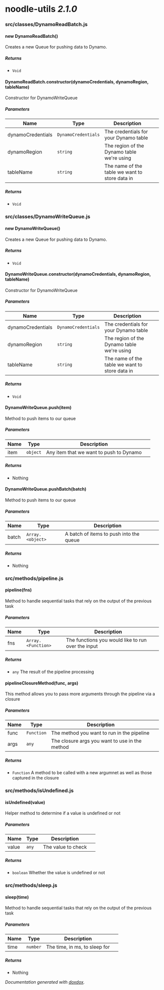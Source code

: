 # noodle-utils *2.1.0*



### src/classes/DynamoReadBatch.js


#### new DynamoReadBatch() 

Creates a new Queue for pushing data to Dynamo.






##### Returns


- `Void`



#### DynamoReadBatch.constructor(dynamoCredentials, dynamoRegion, tableName) 

Constructor for DynamoWriteQueue




##### Parameters

| Name | Type | Description |  |
| ---- | ---- | ----------- | -------- |
| dynamoCredentials | `DynamoCredentials`  | The credentials for your Dynamo table | &nbsp; |
| dynamoRegion | `string`  | The region of the Dynamo table we're using | &nbsp; |
| tableName | `string`  | The name of the table we want to store data in | &nbsp; |




##### Returns


- `Void`




### src/classes/DynamoWriteQueue.js


#### new DynamoWriteQueue() 

Creates a new Queue for pushing data to Dynamo.






##### Returns


- `Void`



#### DynamoWriteQueue.constructor(dynamoCredentials, dynamoRegion, tableName) 

Constructor for DynamoWriteQueue




##### Parameters

| Name | Type | Description |  |
| ---- | ---- | ----------- | -------- |
| dynamoCredentials | `DynamoCredentials`  | The credentials for your Dynamo table | &nbsp; |
| dynamoRegion | `string`  | The region of the Dynamo table we're using | &nbsp; |
| tableName | `string`  | The name of the table we want to store data in | &nbsp; |




##### Returns


- `Void`



#### DynamoWriteQueue.push(item) 

Method to push items to our queue




##### Parameters

| Name | Type | Description |  |
| ---- | ---- | ----------- | -------- |
| item | `object`  | Any item that we want to push to Dynamo | &nbsp; |




##### Returns


-  Nothing



#### DynamoWriteQueue.pushBatch(batch) 

Method to push items to our queue




##### Parameters

| Name | Type | Description |  |
| ---- | ---- | ----------- | -------- |
| batch | `Array.<object>`  | A batch of items to push into the queue | &nbsp; |




##### Returns


-  Nothing




### src/methods/pipeline.js


#### pipeline(fns) 

Method to handle sequential tasks that rely on the output of the previous task




##### Parameters

| Name | Type | Description |  |
| ---- | ---- | ----------- | -------- |
| fns | `Array.<Function>`  | The functions you would like to run over the input | &nbsp; |




##### Returns


- `any`  The result of the pipeline processing



#### pipelineClosureMethod(func, args) 

This method allows you to pass more arguments through the pipeline via a closure




##### Parameters

| Name | Type | Description |  |
| ---- | ---- | ----------- | -------- |
| func | `Function`  | The method you want to run in the pipeline | &nbsp; |
| args | `any`  | The closure args you want to use in the method | &nbsp; |




##### Returns


- `Function`  A method to be called with a new argumnet as well  as those captured in the closure




### src/methods/isUndefined.js


#### isUndefined(value) 

Helper method to determine if a value is undefined or not




##### Parameters

| Name | Type | Description |  |
| ---- | ---- | ----------- | -------- |
| value | `any`  | The value to check | &nbsp; |




##### Returns


- `boolean`  Whether the value is undefined or not




### src/methods/sleep.js


#### sleep(time) 

Method to handle sequential tasks that rely on the output of the previous task




##### Parameters

| Name | Type | Description |  |
| ---- | ---- | ----------- | -------- |
| time | `number`  | The time, in ms, to sleep for | &nbsp; |




##### Returns


-  Nothing




*Documentation generated with [doxdox](https://github.com/neogeek/doxdox).*
